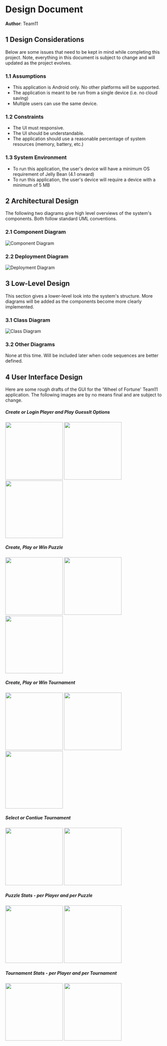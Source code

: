 # Design Document

**Author**: Team11

## 1 Design Considerations

Below are some issues that need to be kept in mind while completing this project. Note, everything in this document is subject to change and will updated as the project evolves. 

### 1.1 Assumptions

* This application is Android only. No other platforms will be supported.
* The application is meant to be run from a single device (i.e. no cloud saving)
* Multiple users can use the same device.

### 1.2 Constraints

* The UI must responsive. 
* The UI should be understandable.
* The application should use a reasonable percentage of system resources (memory, battery, etc.)

### 1.3 System Environment

* To run this application, the user's device will have a minimum OS requirement of Jelly Bean (4.1 onward)
* To run this application, the user's device will require a device with a minimum of 5 MB

## 2 Architectural Design

The following two diagrams give high level overviews of the system's components. Both follow standard UML conventions. 

### 2.1 Component Diagram

![Component Diagram](../Design-Team/Resources/component-diagram.png)

### 2.2 Deployment Diagram

![Deployment Diagram](../Design-Team/Resources/deployment-diagram.png)

## 3 Low-Level Design

This section gives a lower-level look into the system's structure. More diagrams will be added as the components become more clearly implemented. 

### 3.1 Class Diagram

![Class Diagram](../Design-Team/design-team.png)

### 3.2 Other Diagrams

None at this time. Will be included later when code sequences are better defined. 

## 4 User Interface Design

Here are some rough drafts of the GUI for the 'Wheel of Fortune' Team11 application. The following images are by no means final and are subject to change. 

##### Create or Login Player and Play GuessIt Options
<img src="../Design-Team/Resources/Beta-Mockups/login.png" width="180">
<img src="../Design-Team/Resources/Beta-Mockups/create_player.png" width="180">
<img src="../Design-Team/Resources/Beta-Mockups/play_guessit.png" width="180">

##### Create, Play or Win Puzzle
<img src="../Design-Team/Resources/Beta-Mockups/create_puzzle.png" width="180">
<img src="../Design-Team/Resources/Beta-Mockups/play_puzzle.png" width="180">
<img src="../Design-Team/Resources/Beta-Mockups/won_puzzle.png" width="180">

##### Create, Play or Win Tournament
<img src="../Design-Team/Resources/Beta-Mockups/create_tournament.png" width="180">
<img src="../Design-Team/Resources/Beta-Mockups/play_tournament.png" width="180">
<img src="../Design-Team/Resources/Beta-Mockups/won_tournament.png" width="180">

##### Select or Contiue Tournament
<img src="../Design-Team/Resources/Beta-Mockups/select_tournament.png" width="180">
<img src="../Design-Team/Resources/Beta-Mockups/select_continue_tournament.png" width="180">

##### Puzzle Stats - per Player and per Puzzle
<img src="../Design-Team/Resources/Beta-Mockups/player_puzzle_stats.png" width="180">
<img src="../Design-Team/Resources/Beta-Mockups/puzzle_stats.png" width="180">

##### Tournament Stats - per Player and per Tournament
<img src="../Design-Team/Resources/Beta-Mockups/player_tournament_stats.png" width="180">
<img src="../Design-Team/Resources/Beta-Mockups/tournament_stats.png" width="180">
